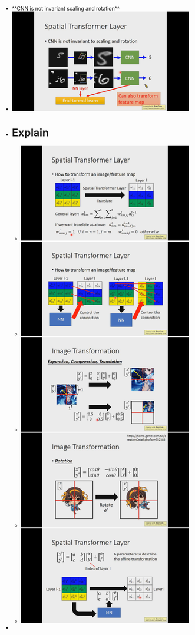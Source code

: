 - ^^CNN is not invariant scaling and rotation^^
- ![image.png](../assets/image_1701705896960_0.png)
- # Explain
	- ![image.png](../assets/image_1701916848104_0.png)
	- ![image.png](../assets/image_1701916795223_0.png)
	- ![image.png](../assets/image_1701916984328_0.png)
	- ![image.png](../assets/image_1701917095407_0.png)
	- ![image.png](../assets/image_1701917178931_0.png)
-